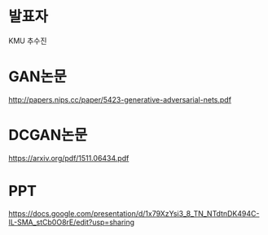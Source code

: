 # 발표자 
KMU 추수진
# GAN논문
http://papers.nips.cc/paper/5423-generative-adversarial-nets.pdf
# DCGAN논문
 https://arxiv.org/pdf/1511.06434.pdf
# PPT
https://docs.google.com/presentation/d/1x79XzYsi3_8_TN_NTdtnDK494C-IL-SMA_stCb0O8rE/edit?usp=sharing